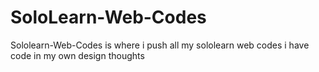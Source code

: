 # SoloLearn-Web-Codes
Sololearn-Web-Codes is where i push all my sololearn web codes i have code in my own design thoughts
